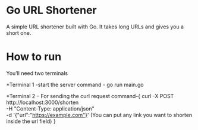 # Go URL Shortener

A simple URL shortener built with Go. It takes long URLs and gives you a short one.

# How to run

You’ll need two terminals

*Terminal 1 -start the server
command - go run main.go

*Terminal 2 – For sending the curl request
command-{
curl -X POST http://localhost:3000/shorten\
  -H "Content-Type: application/json"\
  -d '{"url":"https://example.com"}' (You can put any link you want to shorten inside the url field)
}

